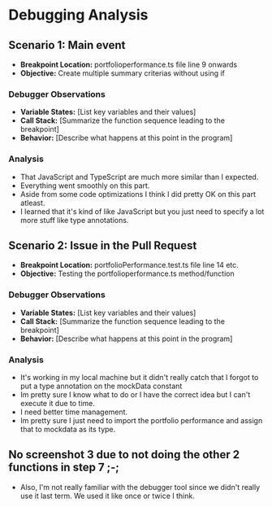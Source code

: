 # Debugging Analysis

## Scenario 1: Main event

-   **Breakpoint Location:** portfolioperformance.ts file line 9 onwards
-   **Objective:** Create multiple summary criterias without using if

### Debugger Observations

-   **Variable States:** [List key variables and their values]
-   **Call Stack:** [Summarize the function sequence leading to the breakpoint]
-   **Behavior:** [Describe what happens at this point in the program]

### Analysis

-   That JavaScript and TypeScript are much more similar than I expected.
-   Everything went smoothly on this part.
-   Aside from some code optimizations I think I did pretty OK on this part atleast.
-   I learned that it's kind of like JavaScript but you just need to specify a lot more stuff like type annotations.

## Scenario 2: Issue in the Pull Request

-   **Breakpoint Location:** portfolioPerformance.test.ts file line 14 etc.
-   **Objective:** Testing the portfolioperformance.ts method/function

### Debugger Observations

-   **Variable States:** [List key variables and their values]
-   **Call Stack:** [Summarize the function sequence leading to the breakpoint]
-   **Behavior:** [Describe what happens at this point in the program]

### Analysis

-   It's working in my local machine but it didn't really catch that I forgot to put a type annotation on the mockData constant
-   Im pretty sure I know what to do or I have the correct idea but I can't execute it due to time.
-   I need better time management.
-   Im pretty sure I just need to import the portfolio performance and assign that to mockdata as its type.

## No screenshot 3 due to not doing the other 2 functions in step 7 ;-;

-   Also, I'm not really familiar with the debugger tool since we didn't really use it last term. We used it like once or twice I think.
